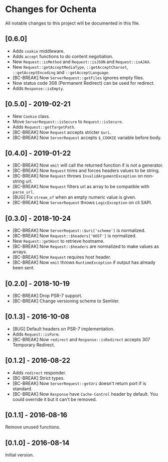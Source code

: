 # Changes for Ochenta

All notable changes to this project will be documented in this file.

## [0.6.0]

- Adds `cookie` middleware.
- Adds `accept` functions to do content negotiation.
- New `Request::isMethod` and `Request::isJSON` and `Request::isAJAX`.
- New `Request::getAcceptMediaType`, `::getAcceptCharset`, `::getAcceptEncoding` and `::getAcceptLanguage`.
- [BC-BREAK] Now `ServerRequest::getFiles` ignores empty files.
- Now status code 308 (Permanent Redirect) can be used for redirect.
- Adds `Response::isEmpty`.

## [0.5.0] - 2019-02-21

- New `Cookie` class.
- Move `ServerRequest::isSecure` to `Request::isSecure`.
- Adds `Request::getTargetPath`.
- [BC-BREAK] Now `Request` accepts stricter `$uri`.
- [BC-BREAK] Now `ServerRequest` accepts `$_COOKIE` variable before body.

## [0.4.0] - 2019-01-22

- [BC-BREAK] Now `emit` will call the returned function if is not a generator.
- [BC-BREAK] Now `Request` trims and forces headers values to be string.
- [BC-BREAK] Now `Request` throws `InvalidArgumentException` on non-string url.
- [BC-BREAK] Now `Request` filters url as array to be compatible with `parse_url`.
- [BUG] Fix `stream_of` when an empty numeric value is given.
- [BC-BREAK] Now `ServerRequest` throws `LogicException` on cli SAPI.

## [0.3.0] - 2018-10-24

- [BC-BREAK] Now `ServerRequest::$uri['scheme']` is normalized.
- [BC-BREAK] Now `Request::$headers['HOST']` is normalized.
- New `Request::getHost` to retrieve hostname.
- [BC-BREAK] Now `Request::$headers` are normalized to make values as arrays.
- [BC-BREAK] Now `Request` requires host header.
- [BC-BREAK] Now `emit` throws `RuntimeException` if output has already been sent.

## [0.2.0] - 2018-10-19

- [BC-BREAK] Drop PSR-7 support.
- [BC-BREAK] Change versioning scheme to SemVer.

## [0.1.3] - 2016-10-08

- [BUG] Default headers on PSR-7 implementation.
- Adds `Request::isForm`.
- [BC-BREAK] Now `redirect` and `Response::isRedirect` accepts 307 Temporary Redirect.

## [0.1.2] - 2016-08-22

- Adds `redirect` responder.
- [BC-BREAK] Strict types.
- [BC-BREAK] Now `ServerRequest::getUri` doesn't return port if is standard.
- [BC-BREAK] Now `Response` have `Cache-Control` header by default.
  You could override it but it can't be removed.

## [0.1.1] - 2016-08-16

Remove unused functions.

## [0.1.0] - 2016-08-14

Initial version.
